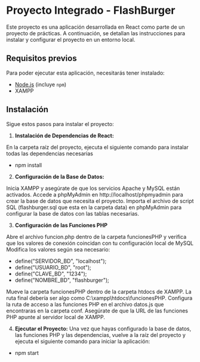 # Proyecto Integrado - FlashBurger

Este proyecto es una aplicación desarrollada en React como parte de un proyecto de prácticas. 
A continuación, se detallan las instrucciones para instalar y configurar el proyecto en un entorno local.

## Requisitos previos

Para poder ejecutar esta aplicación, necesitarás tener instalado:
- [Node.js](https://nodejs.org/) (incluye `npm`)
- XAMPP

## Instalación

Sigue estos pasos para instalar el proyecto:

1. **Instalación de Dependencias de React:**

En la carpeta raíz del proyecto, ejecuta el siguiente comando para instalar todas las dependencias necesarias
- npm install

2. **Configuración de la Base de Datos:**

Inicia XAMPP y asegúrate de que los servicios Apache y MySQL están activados.
Accede a phpMyAdmin en http://localhost/phpmyadmin para crear la base de datos que necesita el proyecto.
Importa el archivo de script SQL (flashburger.sql que esta en la carpeta data) en phpMyAdmin para configurar la base de datos con las tablas necesarias.

3. **Configuración de las Funciones PHP**

Abre el archivo funcion.php dentro de la carpeta funcionesPHP y verifica que los valores de conexión coincidan con tu configuración local de MySQL
Modifica los valores según sea necesario:
- define("SERVIDOR_BD", "localhost");
- define("USUARIO_BD", "root");
- define("CLAVE_BD", "1234");
- define("NOMBRE_BD", "flashburger");
  
Mueve la carpeta funcionesPHP dentro de la carpeta htdocs de XAMPP. La ruta final debería ser algo como C:\xampp\htdocs\funcionesPHP.
Configura la ruta de acceso a las funciones PHP en el archivo datos.js que encontraras en la carpeta conf. Asegúrate de que la URL de las funciones PHP apunte al servidor local de XAMPP.

4. **Ejecutar el Proyecto:**
Una vez que hayas configurado la base de datos, las funciones PHP y las dependencias, vuelve a la raíz del proyecto y ejecuta el siguiente comando para iniciar la aplicación:
- npm start
